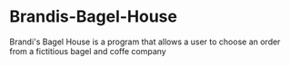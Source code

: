 # Brandis-Bagel-House

Brandi's Bagel House is a program that allows a user to choose an order from a fictitious bagel and coffe company
